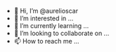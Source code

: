 - 👋 Hi, I’m @aurelioscar
- 👀 I’m interested in ...
- 🌱 I’m currently learning ...
- 💞️ I’m looking to collaborate on ...
- 📫 How to reach me ...

<!---
aurelioscar/aurelioscar is a ✨ special ✨ repository because its `README.md` (this file) appears on your GitHub profile.
You can click the Preview link to take a look at your changes.
--->

